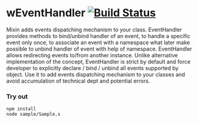 # wEventHandler [![Build Status](https://travis-ci.org/Wandalen/wEventHandler.svg?branch=master)](https://travis-ci.org/Wandalen/wEventHandler)

Mixin adds events dispatching mechanism to your class. EventHandler provides methods to bind/unbind handler of an event, to handle a specific event only once, to associate an event with a namespace what later make possible to unbind handler of event with help of namespace. EventHandler allows redirecting events to/from another instance. Unlike alternative implementation of the concept, EventHandler is strict by default and force developer to explicitly declare / bind / unbind all events supported by object. Use it to add events dispatching mechanism to your classes and avoid accumulation of technical dept and potential errors.

### Try out
```
npm install
node sample/Sample.s
```















